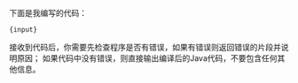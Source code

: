 下面是我编写的代码：

```
{input}
```

接收到代码后，你需要先检查程序是否有错误，如果有错误则返回错误的片段并说明原因；
如果代码中没有错误，则直接输出编译后的Java代码，不要包含任何其他信息。